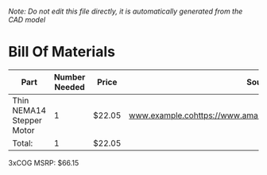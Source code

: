 ###### Note: Do not edit this file directly, it is automatically generated from the CAD model 
# Bill Of Materials 
 |Part|Number Needed|Price|Source| 
 |----|----------|-----|-----|
|Thin NEMA14 Stepper Motor|1|$22.05|www.example.cohttps://www.amazon.com/gp/product/B00W8XJ6RK|
|Total: |1|$22.05| |

 3xCOG MSRP: $66.15